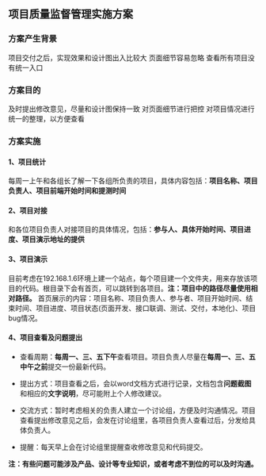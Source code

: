 ## 项目质量监督管理实施方案

### 方案产生背景
  项目交付之后，实现效果和设计图出入比较大
  页面细节容易忽略
  查看所有项目没有统一入口
### 方案目的
  及时提出修改意见，尽量和设计图保持一致
  对页面细节进行把控
  对项目情况进行统一的整理，以方便查看
### 方案实施

#### 1、项目统计
每周一上午和各组长了解一下各组所负责的项目，具体内容包括：**项目名称、项目负责人、项目前端开始时间和提测时间**
#### 2、项目对接
和各位项目负责人对接项目的具体情况，包括：**参与人、具体开始时间、项目进度、项目演示地址的提供**
#### 3、项目演示
目前考虑在192.168.1.6环境上建一个站点，每个项目建一个文件夹，用来存放该项目的代码。根目录下会有首页，可以跳转到各项目。**注：项目中的路径尽量使用相对路径。**
首页展示的内容：项目名称、项目负责人、参与者、项目开始时间、结束时间、项目进度、项目状态(页面开发、接口联调、测试、交付，本地化)、项目bug情况。
#### 4、项目查看及问题提出

* 查看周期：**每周一、三、五下午**查看项目。项目负责人尽量在**每周一、三、五中午之前**提交一份最新代码。

* 提出方式：项目查看之后，会以word文档方式进行记录，文档包含**问题截图**和相应的**文字说明**，尽可能附上个人修改建议。

* 交流方式：暂时考虑相关的负责人建立一个讨论组，方便及时沟通情况。项目查看提出修改意见之后，会发在讨论组里，各项目负责人查看过后，分发给具体负责人。

* 提醒：每天早上会在讨论组里提醒查收修改意见和代码提交。

**注：有些问题可能涉及产品、设计等专业知识，或者考虑不到位的可以及时沟通。**